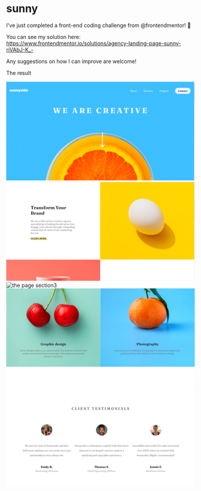 # sunny
I've just completed a front-end coding challenge from @frontendmentor! 🎉

You can see my solution here: https://www.frontendmentor.io/solutions/agency-landing-page-sunny-riVAbJ-K_-

Any suggestions on how I can improve are welcome!

The result

![the page section1](/sunny-1.png)
![the page section2](/sunny-2.png)
![the page section3](/sunny-3.png)
![the page section4](/sunny-4.png)
![the page section5](/sunny-5.png)
